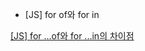 - [JS] for of와 for in

[[JS] for ...of와 for ...in의 차이점](https://velog.io/@onea/JS-for-...of와-for-...in의-차이점)